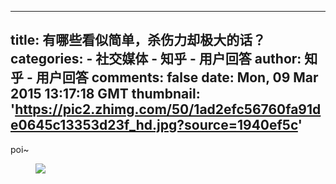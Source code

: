 
---
title: 有哪些看似简单，杀伤力却极大的话？
categories: 
    - 社交媒体
    - 知乎 - 用户回答
author: 知乎 - 用户回答
comments: false
date: Mon, 09 Mar 2015 13:17:18 GMT
thumbnail: 'https://pic2.zhimg.com/50/1ad2efc56760fa91de0645c13353d23f_hd.jpg?source=1940ef5c'
---

<div>   
poi~<figure><img data-rawheight="493" data-rawwidth="480" src="https://pic2.zhimg.com/50/1ad2efc56760fa91de0645c13353d23f_hd.jpg?source=1940ef5c" class="origin_image zh-lightbox-thumb lazy" data-original="https://pic3.zhimg.com/1ad2efc56760fa91de0645c13353d23f_r.jpg?source=1940ef5c" data-actualsrc="https://pic2.zhimg.com/50/1ad2efc56760fa91de0645c13353d23f_hd.jpg?source=1940ef5c" referrerpolicy="no-referrer"></figure>  
</div>
            